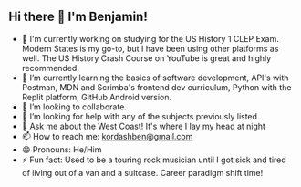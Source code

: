 ## Hi there 👋 I'm Benjamin!

- 🔭 I'm currently working on studying for the US History 1 CLEP Exam. Modern States is my go-to, but I have been using other platforms as well. The US History Crash Course on YouTube is great and highly recommended.
- 🌱 I’m currently learning the basics of software development, API's with Postman, MDN and Scrimba's frontend dev curriculum, Python with the Replit platform, GitHub Android version.
- 👯 I’m looking to collaborate.
- 🤔 I’m looking for help with any of the subjects previously listed.
- 💬 Ask me about the West Coast! It's where I lay my head at night 
- 📫 How to reach me: kordashben@gmail.com
- 😄 Pronouns: He/Him
- ⚡ Fun fact: Used to be a touring rock musician until I got sick and tired of living out of a van and a suitcase. Career paradigm shift time!
